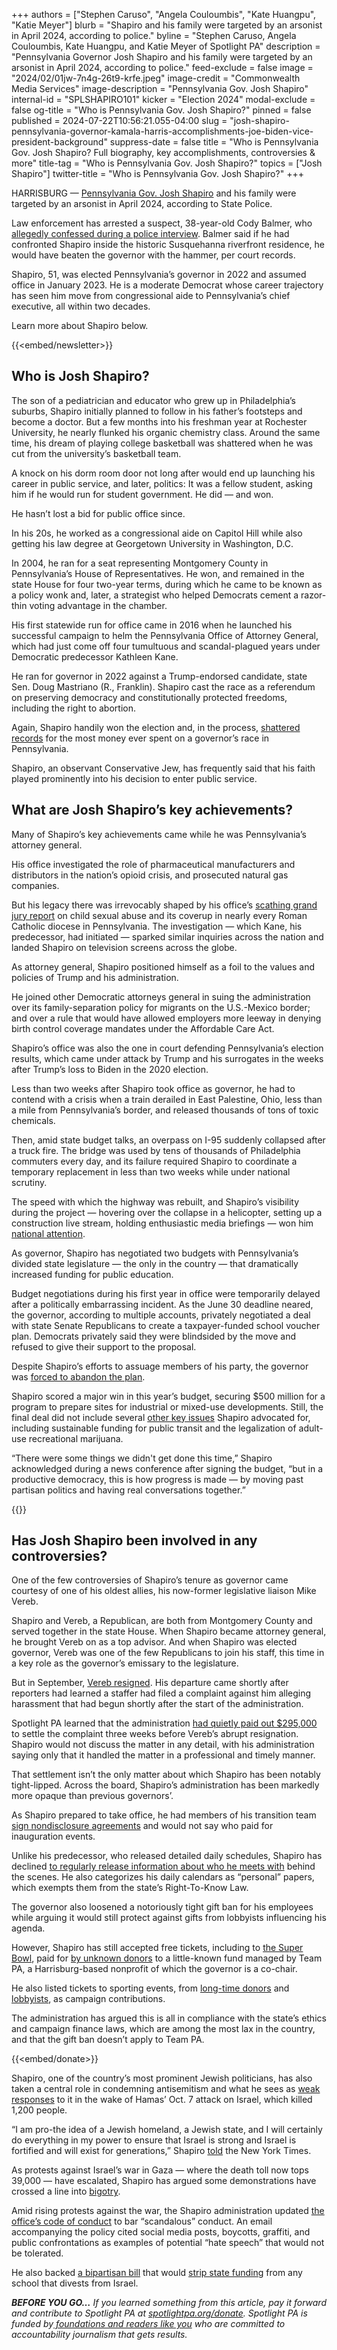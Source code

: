+++
authors = ["Stephen Caruso", "Angela Couloumbis", "Kate Huangpu", "Katie Meyer"]
blurb = "Shapiro and his family were targeted by an arsonist in April 2024, according to police."
byline = "Stephen Caruso, Angela Couloumbis, Kate Huangpu, and Katie Meyer of Spotlight PA"
description = "Pennsylvania Governor Josh Shapiro and his family were targeted by an arsonist in April 2024, according to police."
feed-exclude = false
image = "2024/02/01jw-7n4g-26t9-krfe.jpeg"
image-credit = "Commonwealth Media Services"
image-description = "Pennsylvania Gov. Josh Shapiro"
internal-id = "SPLSHAPIRO101"
kicker = "Election 2024"
modal-exclude = false
og-title = "Who is Pennsylvania Gov. Josh Shapiro?"
pinned = false
published = 2024-07-22T10:56:21.055-04:00
slug = "josh-shapiro-pennsylvania-governor-kamala-harris-accomplishments-joe-biden-vice-president-background"
suppress-date = false
title = "Who is Pennsylvania Gov. Josh Shapiro? Full biography, key accomplishments, controversies & more"
title-tag = "Who is Pennsylvania Gov. Josh Shapiro?"
topics = ["Josh Shapiro"]
twitter-title = "Who is Pennsylvania Gov. Josh Shapiro?"
+++

HARRISBURG — <a href="https://www.spotlightpa.org/topics/josh-shapiro/">Pennsylvania Gov. Josh Shapiro</a> and his family were targeted by an arsonist in April 2024, according to State Police.

Law enforcement has arrested a suspect, 38-year-old Cody Balmer, who <a href="https://www.spotlightpa.org/news/2025/04/pennsylvania-governor-mansion-arson-attack-hammer-shapiro/">allegedly confessed during a police interview</a>. Balmer said if he had confronted Shapiro inside the historic Susquehanna riverfront residence, he would have beaten the governor with the hammer, per court records.

Shapiro, 51, was elected Pennsylvania’s governor in 2022 and assumed office in January 2023. He is a moderate Democrat whose career trajectory has seen him move from congressional aide to Pennsylvania’s chief executive, all within two decades.

Learn more about Shapiro below.

{{<embed/newsletter>}}

## Who is Josh Shapiro?

The son of a pediatrician and educator who grew up in Philadelphia’s suburbs, Shapiro initially planned to follow in his father’s footsteps and become a doctor. But a few months into his freshman year at Rochester University, he nearly flunked his organic chemistry class. Around the same time, his dream of playing college basketball was shattered when he was cut from the university’s basketball team.

A knock on his dorm room door not long after would end up launching his career in public service, and later, politics: It was a fellow student, asking him if he would run for student government. He did — and won.

He hasn’t lost a bid for public office since.

In his 20s, he worked as a congressional aide on Capitol Hill while also getting his law degree at Georgetown University in Washington, D.C.

In 2004, he ran for a seat representing Montgomery County in Pennsylvania’s House of Representatives. He won, and remained in the state House for four two-year terms, during which he came to be known as a policy wonk and, later, a strategist who helped Democrats cement a razor-thin voting advantage in the chamber.

His first statewide run for office came in 2016 when he launched his successful campaign to helm the Pennsylvania Office of Attorney General, which had just come off four tumultuous and scandal-plagued years under Democratic predecessor Kathleen Kane.

He ran for governor in 2022 against a Trump-endorsed candidate, state Sen. Doug Mastriano (R., Franklin). Shapiro cast the race as a referendum on preserving democracy and constitutionally protected freedoms, including the right to abortion.

Again, Shapiro handily won the election and, in the process, <a href="https://www.spotlightpa.org/news/2022/12/pa-governor-race-spending-record-campaign-finance/">shattered records</a> for the most money ever spent on a governor’s race in Pennsylvania.

Shapiro, an observant Conservative Jew, has frequently said that his faith played prominently into his decision to enter public service.

## What are Josh Shapiro’s key achievements?

Many of Shapiro’s key achievements came while he was Pennsylvania’s attorney general.

His office investigated the role of pharmaceutical manufacturers and distributors in the nation’s opioid crisis, and prosecuted natural gas companies.

But his legacy there was irrevocably shaped by his office’s <a href="https://www.inquirer.com/philly/news/catholic-church-sex-abuse-clergy-pennsylvania-grand-jury-report-released-names-20180814.html">scathing grand jury report</a> on child sexual abuse and its coverup in nearly every Roman Catholic diocese in Pennsylvania. The investigation — which Kane, his predecessor, had initiated — sparked similar inquiries across the nation and landed Shapiro on television screens across the globe.

As attorney general, Shapiro positioned himself as a foil to the values and policies of Trump and his administration.

He joined other Democratic attorneys general in suing the administration over its family-separation policy for migrants on the U.S.-Mexico border; and over a rule that would have allowed employers more leeway in denying birth control coverage mandates under the Affordable Care Act.

Shapiro’s office was also the one in court defending Pennsylvania’s election results, which came under attack by Trump and his surrogates in the weeks after Trump’s loss to Biden in the 2020 election.

Less than two weeks after Shapiro took office as governor, he had to contend with a crisis when a train derailed in East Palestine, Ohio, less than a mile from Pennsylvania’s border, and released thousands of tons of toxic chemicals.

Then, amid state budget talks, an overpass on I-95 suddenly collapsed after a truck fire. The bridge was used by tens of thousands of Philadelphia commuters every day, and its failure required Shapiro to coordinate a temporary replacement in less than two weeks while under national scrutiny.

The speed with which the highway was rebuilt, and Shapiro’s visibility during the project — hovering over the collapse in a helicopter, setting up a construction live stream, holding enthusiastic media briefings — won him <a href="https://www.nytimes.com/2023/06/17/us/i-95-reopen-pennsylvania.html">national attention</a>.

As governor, Shapiro has negotiated two budgets with Pennsylvania’s divided state legislature — the only in the country — that dramatically increased funding for public education.

Budget negotiations during his first year in office were temporarily delayed after a politically embarrassing incident. As the June 30 deadline neared, the governor, according to multiple accounts, privately negotiated a deal with state Senate Republicans to create a taxpayer-funded school voucher plan. Democrats privately said they were blindsided by the move and refused to give their support to the proposal.

Despite Shapiro’s efforts to assuage members of his party, the governor was <a href="https://www.spotlightpa.org/news/2023/07/pennsylvania-budget-josh-shapiro-education-school-vouchers-deal/">forced to abandon the plan</a>.

Shapiro scored a major win in this year’s budget, securing $500 million for a program to prepare sites for industrial or mixed-use developments. Still, the final deal did not include several <a href="https://www.spotlightpa.org/news/2024/07/pennsylvania-budget-losers-minimum-wage-legal-marijuana-private-schools-tax-cuts/">other key issues</a> Shapiro advocated for, including sustainable funding for public transit and the legalization of adult-use recreational marijuana.

“There were some things we didn&#39;t get done this time,” Shapiro acknowledged during a news conference after signing the budget, “but in a productive democracy, this is how progress is made — by moving past partisan politics and having real conversations together.”

{{<picture src="external/5m0245mz6zszweh6gxqekg13jm.jpeg" description="Josh Shapiro takes the oath of office to become Pennsylvania&#39;s 48th governor." caption="Josh Shapiro takes the oath of office to become Pennsylvania&#39;s 48th governor." credit="Commonwealth Media Services">}}

## Has Josh Shapiro been involved in any controversies?

One of the few controversies of Shapiro’s tenure as governor came courtesy of one of his oldest allies, his now-former legislative liaison Mike Vereb.

Shapiro and Vereb, a Republican, are both from Montgomery County and served together in the state House. When Shapiro became attorney general, he brought Vereb on as a top advisor. And when Shapiro was elected governor, Vereb was one of the few Republicans to join his staff, this time in a key role as the governor’s emissary to the legislature.

But in September, <a href="https://www.spotlightpa.org/news/2023/09/pennsylvania-mike-vereb-sexual-harassment-allegation-josh-shapiro-administration/">Vereb resigned</a>. His departure came shortly after reporters had learned a staffer had filed a complaint against him alleging harassment that had begun shortly after the start of the administration.

Spotlight PA learned that the administration <a href="https://www.spotlightpa.org/news/2023/10/pennsylvania-josh-shapiro-mike-vereb-sexual-harassment-settlement-amount/">had quietly paid out $295,000</a> to settle the complaint three weeks before Vereb’s abrupt resignation. Shapiro would not discuss the matter in any detail, with his administration saying only that it handled the matter in a professional and timely manner.

That settlement isn’t the only matter about which Shapiro has been notably tight-lipped. Across the board, Shapiro’s administration has been markedly more opaque than previous governors’.

As Shapiro prepared to take office, he had members of his transition team <a href="https://www.spotlightpa.org/news/2023/01/pa-governor-josh-shapiro-transition-team-secrecy/">sign nondisclosure agreements</a> and would not say who paid for inauguration events.

Unlike his predecessor, who released detailed daily schedules, Shapiro has declined <a href="https://www.spotlightpa.org/news/2023/05/pa-josh-shapiro-daily-calendar-public-transparency/">to regularly release information about who he meets with</a> behind the scenes. He also categorizes his daily calendars as “personal” papers, which exempts them from the state’s Right-To-Know Law.

The governor also loosened a notoriously tight gift ban for his employees while arguing it would still protect against gifts from lobbyists influencing his agenda.

However, Shapiro has still accepted free tickets, including to <a href="https://www.spotlightpa.org/news/2023/02/pa-super-bowl-josh-shapiro-gift-ban/">the Super Bowl</a>, paid for <a href="https://www.spotlightpa.org/news/2024/05/pennsylvania-governor-josh-shapiro-team-pennsylvania-phillies-penn-state-harrisburg-senators/">by unknown donors</a> to a little-known fund managed by Team PA, a Harrisburg-based nonprofit of which the governor is a co-chair.

He also listed tickets to sporting events, from <a href="https://www.spotlightpa.org/news/2023/02/pa-josh-shapiro-sixers-campaign-contribution/">long-time donors</a> and <a href="https://www.spotlightpa.org/news/2024/02/pennsylvania-governor-josh-shapiro-philadelphia-eagles-gift-ban-campaign-contribution/">lobbyists</a>, as campaign contributions.

The administration has argued this is all in compliance with the state’s ethics and campaign finance laws, which are among the most lax in the country, and that the gift ban doesn’t apply to Team PA.

{{<embed/donate>}}

Shapiro, one of the country’s most prominent Jewish politicians, has also taken a central role in condemning antisemitism and what he sees as <a href="https://www.inquirer.com/politics/pennsylvania/governor-josh-shapiro-antisemitism-philadelphia-20231213.html">weak responses</a> to it in the wake of Hamas’ Oct. 7 attack on Israel, which killed 1,200 people.

“I am pro-the idea of a Jewish homeland, a Jewish state, and I will certainly do everything in my power to ensure that Israel is strong and Israel is fortified and will exist for generations,” Shapiro <a href="https://www.nytimes.com/2024/05/11/us/politics/josh-shapiro-pennsylvania.html">told</a> the New York Times.

As protests against Israel’s war in Gaza — where the death toll now tops 39,000 — have escalated, Shapiro has argued some demonstrations have crossed a line into <a href="https://twitter.com/GovernorShapiro/status/1731520930097033273">bigotry</a>.

Amid rising protests against the war, the Shapiro administration updated <a href="https://www.spotlightpa.org/news/2024/05/pennsylvania-josh-shapiro-israel-gaza-protests-palestine-executive-order/">the office’s code of conduct</a> to bar “scandalous” conduct. An email accompanying the policy cited social media posts, boycotts, graffiti, and public confrontations as examples of potential “hate speech” that would not be tolerated.

He also backed <a href="https://www.legis.state.pa.us/cfdocs/billinfo/BillInfo.cfm?syear=2023&amp;sind=0&amp;body=S&amp;type=B&amp;bn=1260">a bipartisan bill</a> that would <a href="https://www.spotlightpa.org/news/2024/06/pennsylvania-colleges-universities-israel-divestment-boycott-ban-legislature/">strip state funding</a> from any school that divests from Israel.

<strong><em>BEFORE YOU GO…</em></strong><em> If you learned something from this article, pay it forward and contribute to Spotlight PA at </em><a href="https://www.spotlightpa.org/donate"><em>spotlightpa.org/donate</em></a><em>. Spotlight PA is funded by</em><a href="https://www.spotlightpa.org/support"><em> foundations and readers like you</em></a><em> who are committed to accountability journalism that gets results.</em>

